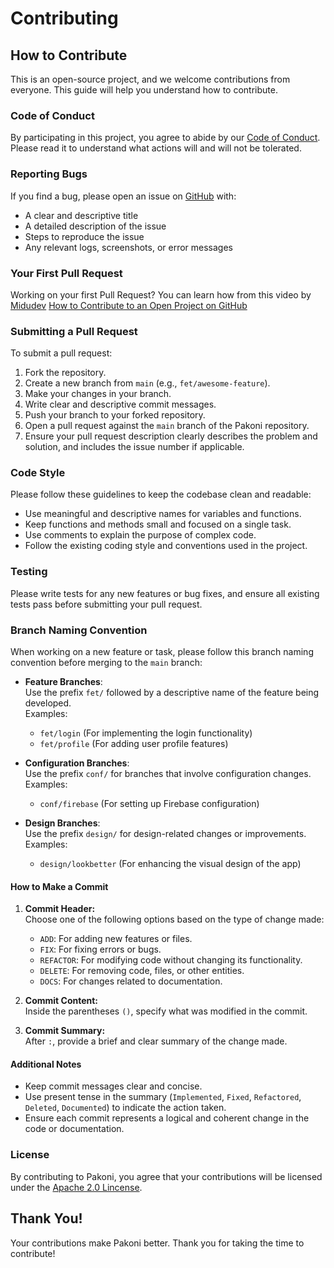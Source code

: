 # Contributing

## How to Contribute

This is an open-source project, and we welcome contributions from everyone. This guide will help you understand how to contribute.

### Code of Conduct

By participating in this project, you agree to abide by our [Code of Conduct](./CODE_OF_CONDUCT.md). Please read it to understand what actions will and will not be tolerated.

### Reporting Bugs

If you find a bug, please open an issue on [GitHub](https://github.com/0spol/pakoni/issues) with:

- A clear and descriptive title
- A detailed description of the issue
- Steps to reproduce the issue
- Any relevant logs, screenshots, or error messages

### Your First Pull Request

Working on your first Pull Request? You can learn how from this video by [Midudev](https://github.com/midudev)
[How to Contribute to an Open Project on GitHub](https://www.youtube.com/watch?v=niPExbK8lSw&t=358s)

### Submitting a Pull Request

To submit a pull request:

1. Fork the repository.
2. Create a new branch from `main` (e.g., `fet/awesome-feature`).
3. Make your changes in your branch.
4. Write clear and descriptive commit messages.
5. Push your branch to your forked repository.
6. Open a pull request against the `main` branch of the Pakoni repository.
7. Ensure your pull request description clearly describes the problem and solution, and includes the issue number if applicable.

### Code Style

Please follow these guidelines to keep the codebase clean and readable:

- Use meaningful and descriptive names for variables and functions.
- Keep functions and methods small and focused on a single task.
- Use comments to explain the purpose of complex code.
- Follow the existing coding style and conventions used in the project.

### Testing

Please write tests for any new features or bug fixes, and ensure all existing tests pass before submitting your pull request.

### Branch Naming Convention

When working on a new feature or task, please follow this branch naming convention before merging to the `main` branch:

- **Feature Branches**:  
  Use the prefix `fet/` followed by a descriptive name of the feature being developed.  
  Examples:
    - `fet/login` (For implementing the login functionality)
    - `fet/profile` (For adding user profile features)

- **Configuration Branches**:  
  Use the prefix `conf/` for branches that involve configuration changes.  
  Examples:
    - `conf/firebase` (For setting up Firebase configuration)

- **Design Branches**:  
  Use the prefix `design/` for design-related changes or improvements.  
  Examples:
    - `design/lookbetter` (For enhancing the visual design of the app)

#### How to Make a Commit

1. **Commit Header:**  
   Choose one of the following options based on the type of change made:

    - `ADD`: For adding new features or files.
    - `FIX`: For fixing errors or bugs.
    - `REFACTOR`: For modifying code without changing its functionality.
    - `DELETE`: For removing code, files, or other entities.
    - `DOCS`: For changes related to documentation.

2. **Commit Content:**  
   Inside the parentheses `()`, specify what was modified in the commit.

3. **Commit Summary:**  
   After `:`, provide a brief and clear summary of the change made.

#### Additional Notes

- Keep commit messages clear and concise.
- Use present tense in the summary (`Implemented`, `Fixed`, `Refactored`, `Deleted`, `Documented`) to indicate the action taken.
- Ensure each commit represents a logical and coherent change in the code or documentation.

### License

By contributing to Pakoni, you agree that your contributions will be licensed under the [Apache 2.0 Lincense](./LICENSE.md).

## Thank You!

Your contributions make Pakoni better. Thank you for taking the time to contribute!